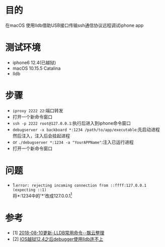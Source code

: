 # 目的
在macOS 使用lldb借助USB接口传输ssh通信协议远程调试iphone app
# 测试环境
- iphone6 12.4(已越狱)
- macOS 10.15.5 Catalina
- lldb
# 步骤
- `iproxy 2222 22`:端口转发
- 打开一个新命令窗口
- `ssh -p 2222 root@127.0.0.1`:执行后进入到iphone命令窗口
- `debugserver -x backboard *:1234 /path/to/app/executable`:先启动进程然后注入，注入后会挂起进程
- or `./debugserver *:1234 -a "YourAPPName"`:注入已运行进程
- 打开一个新命令窗口
# 问题
- <span id="question.1">1.</span>`error: rejecting incoming connection from ::ffff:127.0.0.1 (expecting ::1)
` \
将*:1234中的'*'改成127.0.0.1[<sup>1</sup>](#ref.1)
# 参考
- <a id="ref.1"></a>
 [1] [2018-08-10更新-LLDB常用命令--飘云整理](https://www.dllhook.com/post/51.html)
- <a id="ref.2"></a>
 [2] [IOS越狱12.4之后debugger使用lldb连不上](https://www.ioshacker.net/thread-148-1-1.html)

